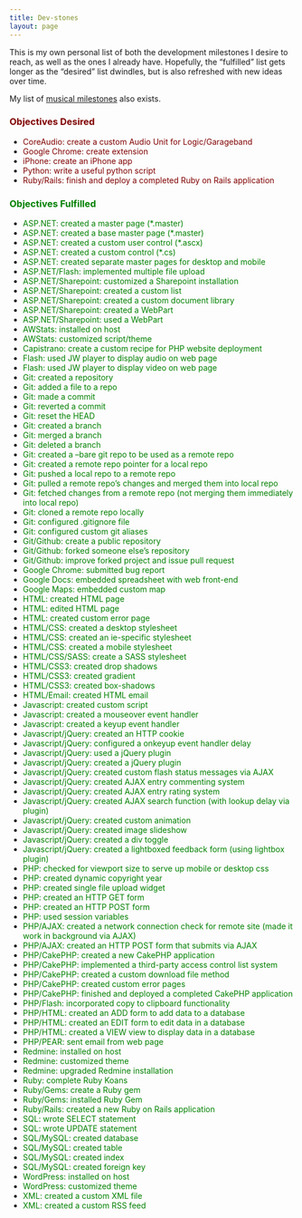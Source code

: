 ```yaml
---
title: Dev-stones
layout: page
---
```

This is my own personal list of both the development milestones I desire to reach, as well as the ones I already have. Hopefully, the &#8220;fulfilled&#8221; list gets longer as the &#8220;desired&#8221; list dwindles, but is also refreshed with new ideas over time.

My list of <a href="/lists/muz-stones">musical milestones</a> also exists.

### <span style="color: #800000;">Objectives Desired</span>

  * <span style="color: #800000;">CoreAudio: create a custom Audio Unit for Logic/Garageband</span>
  * <span style="color: #800000;">Google Chrome: create extension</span>
  * <span style="color: #800000;">iPhone: create an iPhone app</span>
  * <span style="color: #800000;">Python: write a useful python script</span>
  * <span style="color: #800000;">Ruby/Rails: finish and deploy a completed Ruby on Rails application</span>

### <span style="color: #008000;">Objectives Fulfilled</span>

  * <span style="color: #008000;">ASP.NET: created a master page (*.master)</span>
  * <span style="color: #008000;">ASP.NET: created a base master page (*.master)</span>
  * <span style="color: #008000;">ASP.NET: created a custom user control (*.ascx)</span>
  * <span style="color: #008000;">ASP.NET: created a custom control (*.cs)</span>
  * <span style="color: #008000;">ASP.NET: created separate master pages for desktop and mobile</span>
  * <span style="color: #008000;">ASP.NET/Flash: implemented multiple file upload</span>
  * <span style="color: #008000;">ASP.NET/Sharepoint: customized a Sharepoint installation</span>
  * <span style="color: #008000;">ASP.NET/Sharepoint: created a custom list</span>
  * <span style="color: #008000;">ASP.NET/Sharepoint: created a custom document library</span>
  * <span style="color: #008000;">ASP.NET/Sharepoint: created a WebPart</span>
  * <span style="color: #008000;">ASP.NET/Sharepoint: used a WebPart</span>
  * <span style="color: #008000;">AWStats: installed on host</span>
  * <span style="color: #008000;">AWStats: customized script/theme</span>
  * <span style="color: #008000;">Capistrano: create a custom recipe for PHP website deployment</span>
  * <span style="color: #008000;">Flash: used JW player to display audio on web page</span>
  * <span style="color: #008000;">Flash: used JW player to display video on web page</span>
  * <span style="color: #008000;">Git: created a repository</span>
  * <span style="color: #008000;">Git: added a file to a repo</span>
  * <span style="color: #008000;">Git: made a commit</span>
  * <span style="color: #008000;">Git: reverted a commit</span>
  * <span style="color: #008000;">Git: reset the HEAD</span>
  * <span style="color: #008000;">Git: created a branch</span>
  * <span style="color: #008000;">Git: merged a branch</span>
  * <span style="color: #008000;">Git: deleted a branch</span>
  * <span style="color: #008000;">Git: created a &#8211;bare git repo to be used as a remote repo</span>
  * <span style="color: #008000;">Git: created a remote repo pointer for a local repo</span>
  * <span style="color: #008000;">Git: pushed a local repo to a remote repo</span>
  * <span style="color: #008000;">Git: pulled a remote repo&#8217;s changes and merged them into local repo</span>
  * <span style="color: #008000;">Git: fetched changes from a remote repo (not merging them immediately into local repo)</span>
  * <span style="color: #008000;">Git: cloned a remote repo locally</span>
  * <span style="color: #008000;">Git: configured .gitignore file</span>
  * <span style="color: #008000;">Git: configured custom git aliases</span>
  * <span style="color: #008000;">Git/Github: create a public repository</span>
  * <span style="color: #008000;">Git/Github: forked someone else&#8217;s repository</span>
  * <span style="color: #008000">Git/Github: improve forked project and issue pull request</span>
  * <span style="color: #008000;">Google Chrome: submitted bug report</span>
  * <span style="color: #008000;">Google Docs: embedded spreadsheet with web front-end</span>
  * <span style="color: #008000;">Google Maps: embedded custom map</span>
  * <span style="color: #008000;">HTML: created HTML page</span>
  * <span style="color: #008000;">HTML: edited HTML page</span>
  * <span style="color: #008000;">HTML: created custom error page</span>
  * <span style="color: #008000;">HTML/CSS: created a desktop stylesheet</span>
  * <span style="color: #008000;">HTML/CSS: created an ie-specific stylesheet</span>
  * <span style="color: #008000;">HTML/CSS: created a mobile stylesheet</span>
  * <span style="color: #008000;">HTML/CSS/SASS: create a SASS stylesheet</span>
  * <span style="color: #008000;">HTML/CSS3: created drop shadows</span>
  * <span style="color: #008000;">HTML/CSS3: created gradient</span>
  * <span style="color: #008000;">HTML/CSS3: created box-shadows</span>
  * <span style="color: #008000;">HTML/Email: created HTML email</span>
  * <span style="color: #008000;">Javascript: created custom script</span>
  * <span style="color: #008000;">Javascript: created a mouseover event handler</span>
  * <span style="color: #008000;">Javascript: created a keyup event handler</span>
  * <span style="color: #008000;">Javascript/jQuery: created an HTTP cookie</span>
  * <span style="color: #008000;">Javascript/jQuery: configured a onkeyup event handler delay</span>
  * <span style="color: #008000;">Javascript/jQuery: used a jQuery plugin</span>
  * <span style="color: #008000;">Javascript/jQuery: created a jQuery plugin</span>
  * <span style="color: #008000;">Javascript/jQuery: created custom flash status messages via AJAX</span>
  * <span style="color: #008000;">Javascript/jQuery: created AJAX entry commenting system</span>
  * <span style="color: #008000;">Javascript/jQuery: created AJAX entry rating system</span>
  * <span style="color: #008000;">Javascript/jQuery: created AJAX search function (with lookup delay via plugin)</span>
  * <span style="color: #008000;">Javascript/jQuery: created custom animation</span>
  * <span style="color: #008000;">Javascript/jQuery: created image slideshow</span>
  * <span style="color: #008000;">Javascript/jQuery: created a div toggle</span>
  * <span style="color: #008000;">Javascript/jQuery: created a lightboxed feedback form (using lightbox plugin)</span>
  * <span style="color: #008000;">PHP: checked for viewport size to serve up mobile or desktop css</span>
  * <span style="color: #008000;">PHP: created dynamic copyright year</span>
  * <span style="color: #008000;">PHP: created single file upload widget</span>
  * <span style="color: #008000;">PHP: created an HTTP GET form</span>
  * <span style="color: #008000;">PHP: created an HTTP POST form</span>
  * <span style="color: #008000;">PHP: used session variables</span>
  * <span style="color: #008000;">PHP/AJAX: created a network connection check for remote site (made it work in background via AJAX)</span>
  * <span style="color: #008000;">PHP/AJAX: created an HTTP POST form that submits via AJAX</span>
  * <span style="color: #008000;">PHP/CakePHP: created a new CakePHP application</span>
  * <span style="color: #008000;">PHP/CakePHP: implemented a third-party access control list system</span>
  * <span style="color: #008000;">PHP/CakePHP: created a custom download file method</span>
  * <span style="color: #008000;">PHP/CakePHP: created custom error pages</span>
  * <span style="color: #008000;">PHP/CakePHP: finished and deployed a completed CakePHP application</span>
  * <span style="color: #008000;">PHP/Flash: incorporated copy to clipboard functionality</span>
  * <span style="color: #008000;">PHP/HTML: created an ADD form to add data to a database</span>
  * <span style="color: #008000;">PHP/HTML: created an EDIT form to edit data in a database</span>
  * <span style="color: #008000;">PHP/HTML: created a VIEW view to display data in a database</span>
  * <span style="color: #008000;">PHP/PEAR: sent email from web page</span>
  * <span style="color: #008000;">Redmine: installed on host</span>
  * <span style="color: #008000;">Redmine: customized theme</span>
  * <span style="color: #008000;">Redmine: upgraded Redmine installation</span>
  * <span style="color: #008000;">Ruby: complete Ruby Koans</span>
  * <span style="color: #008000;">Ruby/Gems: create a Ruby gem</span>
  * <span style="color: #008000;">Ruby/Gems: installed Ruby Gem</span>
  * <span style="color: #008000;">Ruby/Rails: created a new Ruby on Rails application</span>
  * <span style="color: #008000;">SQL: wrote SELECT statement</span>
  * <span style="color: #008000;">SQL: wrote UPDATE statement</span>
  * <span style="color: #008000;">SQL/MySQL: created database</span>
  * <span style="color: #008000;">SQL/MySQL: created table</span>
  * <span style="color: #008000;">SQL/MySQL: created index</span>
  * <span style="color: #008000;">SQL/MySQL: created foreign key</span>
  * <span style="color: #008000;">WordPress: installed on host</span>
  * <span style="color: #008000;">WordPress: customized theme</span>
  * <span style="color: #008000;">XML: created a custom XML file</span>
  * <span style="color: #008000;">XML: created a custom RSS feed</span>